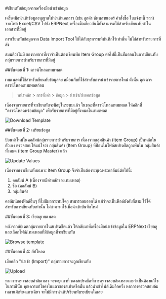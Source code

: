 <!-- add-breadcrumbs -->
#เขียนทับข้อมูลจากเครื่องมือนำเข้าข้อมูล

เครื่องมือนำเข้าข้อมูลอนุญาตให้นำเข้าเอกสาร (เช่น ลูกค้า ซัพพลายเออร์ คำสั่งซื้อ ใบแจ้งหนี้ ฯลฯ) จากไฟล์ Excel/CSV ไปยัง ERPNext เครื่องมือเดียวกันนี้ยังสามารถใช้สำหรับเขียนทับค่าในเอกสารที่มีอยู่

การเขียนทับข้อมูลจาก Data Import Tool ใช้ได้กับธุรกรรมที่บันทึกไว้เท่านั้น ไม่ใช่สำหรับรายการที่ส่ง

สมมติว่าไม่มี ของรายการที่เราจำเป็นต้องเขียนทับ Item Group ต่อไปนี้เป็นขั้นตอนในการเขียนทับกลุ่มรายการสำหรับรายการที่มีอยู่

##ขั้นตอนที่ 1: ดาวน์โหลดเทมเพลต

เทมเพลตที่ใช้สำหรับเขียนทับข้อมูลจะเหมือนกับที่ใช้สำหรับการนำเข้ารายการใหม่ ดังนั้น คุณควรดาวน์โหลดเทมเพลตก่อน

> หน้าหลัก > การตั้งค่า > ข้อมูล > นำเข้า/ส่งออกข้อมูล

เนื่องจากรายการที่จะเขียนทับจะมีอยู่ในระบบแล้ว ในขณะที่ดาวน์โหลดเทมเพลต ให้คลิกที่ "ดาวน์โหลดพร้อมข้อมูล" เพื่อรับรายการที่มีอยู่ทั้งหมดในเทมเพลต

<img alt="Download Template" class="screenshot" src="{{docs_base_url}}/assets/img/articles/overwrite-1.gif">
    
##ขั้นตอนที่ 2: เตรียมข้อมูล

ป้อนค่าใหม่ในคอลัมน์กลุ่มรายการสำหรับรายการ เนื่องจากกลุ่มสินค้า (Item Group) เป็นหลักในตัวเอง ตรวจสอบให้แน่ใจว่า กลุ่มสินค้า (Item Group) ที่ป้อนในไฟล์สเปรดชีตถูกเพิ่มใน กลุ่มสินค้าทั้งหมด (Item Group Master) แล้ว

<img alt="Update Values" class="screenshot" src="{{docs_base_url}}/assets/img/articles/overwrite-2.png">

เนื่องจากเราเขียนทับเฉพาะ Item Group จึงจำเป็นต้องระบุเฉพาะคอลัมน์ต่อไปนี้:

1. คอลัมน์ A (เนื่องจากมีค่าหลักของเทมเพลต)
1. ชื่อ (คอลัมน์ B)
1. กลุ่มสินค้า

คอลัมน์ของฟิลด์อื่นๆ ที่ไม่มีผลกระทบใดๆ สามารถลบออกได้ แม้ว่าจะเป็นฟิลด์บังคับก็ตาม ใช้ได้สำหรับการเขียนทับเท่านั้น ไม่สามารถใช้เมื่อนำเข้าบันทึกใหม่

##ขั้นตอนที่ 3: เรียกดูเทมเพลต

หลังจากอัปเดตกลุ่มรายการในสเปรดชีตแล้ว ให้กลับมาที่เครื่องมือนำเข้าข้อมูลใน ERPNext เรียกดูและเลือกไฟล์/เทมเพลตที่มีข้อมูลที่จะเขียนทับ

<img alt="Browse template" class="screenshot" src="{{docs_base_url}}/assets/img/articles/overwrite-3.gif">

##ขั้นตอนที่ 4: อัปโหลด

เมื่อคลิก "นำเข้า (Import)" กลุ่มรายการจะถูกเขียนทับ

<img alt="Upload" class="screenshot" src="{{docs_base_url}}/assets/img/articles/overwrite-4.png">

หากการตรวจสอบค่าล้มเหลว จะระบุแถวที่ ของสเปรดชีตที่การตรวจสอบล้มเหลวและจำเป็นต้องแก้ไข ในกรณีนั้น คุณควรแก้ไขค่าในแถวของสเปรดชีตนั้น แล้วนำเข้าไฟล์เดิมอีกครั้ง หากการตรวจสอบล้มเหลวแม้เพียงแถวเดียว จะไม่มีการนำเข้า/เขียนทับระเบียนใดเลย

<!-- markdown -->
